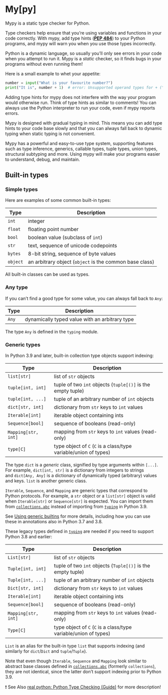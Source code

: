 # My[py]

Mypy is a static type checker for Python.

Type checkers help ensure that you’re using variables and functions in your code correctly. With mypy, add type hints ([**PEP 484**](https://peps.python.org/pep-0484/)) to your Python programs, and mypy will warn you when you use those types incorrectly.

Python is a dynamic language, so usually you’ll only see errors in your code when you attempt to run it. Mypy is a _static_ checker, so it finds bugs in your programs without even running them!

Here is a small example to whet your appetite:

```python
number = input("What is your favourite number?")
print("It is", number + 1)  # error: Unsupported operand types for + ("str" and "int")
```

Adding type hints for mypy does not interfere with the way your program would otherwise run. Think of type hints as similar to comments! You can always use the Python interpreter to run your code, even if mypy reports errors.

Mypy is designed with gradual typing in mind. This means you can add type hints to your code base slowly and that you can always fall back to dynamic typing when static typing is not convenient.

Mypy has a powerful and easy-to-use type system, supporting features such as type inference, generics, callable types, tuple types, union types, structural subtyping and more. Using mypy will make your programs easier to understand, debug, and maintain.

## Built-in types

### Simple types

Here are examples of some common built-in types:

| Type | Description |
|---|---|
| `int` | integer |
| `float` | floating point number |
| `bool` | boolean value (subclass of `int`) |
| `str` | text, sequence of unicode codepoints |
| `bytes` | 8-bit string, sequence of byte values |
| `object` | an arbitrary object (`object` is the common base class) |

All built-in classes can be used as types.

### Any type

If you can’t find a good type for some value, you can always fall back to `Any`:

| Type | Description |
|---|---|
| `Any` | dynamically typed value with an arbitrary type |

The type `Any` is defined in the `typing` module.

### Generic types

In Python 3.9 and later, built-in collection type objects support indexing:

| Type | Description |
|---|---|
| `list[str]` | list of `str` objects |
| `tuple[int, int]` | tuple of two `int` objects (`tuple[()]` is the empty tuple) |
| `tuple[int, ...]` | tuple of an arbitrary number of `int` objects |
| `dict[str, int]` | dictionary from `str` keys to `int` values |
| `Iterable[int]` | iterable object containing ints |
| `Sequence[bool]` | sequence of booleans (read-only) |
| `Mapping[str, int]` | mapping from `str` keys to `int` values (read-only) |
| `type[C]` | type object of `C` (`C` is a class/type variable/union of types) |

The type `dict` is a _generic_ class, signified by type arguments within `[...]`. For example, `dict[int, str]` is a dictionary from integers to strings and `dict[Any, Any]` is a dictionary of dynamically typed (arbitrary) values and keys. `list` is another generic class.

`Iterable`, `Sequence`, and `Mapping` are generic types that correspond to Python protocols. For example, a `str` object or a `list[str]` object is valid when `Iterable[str]` or `Sequence[str]` is expected. You can import them from [`collections.abc`](https://docs.python.org/3/library/collections.abc.html#module-collections.abc "(in Python v3.11)") instead of importing from [`typing`](https://docs.python.org/3/library/typing.html#module-typing "(in Python v3.11)") in Python 3.9.

See [Using generic builtins](https://mypy.readthedocs.io/en/stable/runtime_troubles.html#generic-builtins) for more details, including how you can use these in annotations also in Python 3.7 and 3.8.

These legacy types defined in [`typing`](https://docs.python.org/3/library/typing.html#module-typing "(in Python v3.11)") are needed if you need to support Python 3.8 and earlier:

| Type | Description |
|---|---|
| `List[str]` | list of `str` objects |
| `Tuple[int, int]` | tuple of two `int` objects (`Tuple[()]` is the empty tuple) |
| `Tuple[int, ...]` | tuple of an arbitrary number of `int` objects |
| `Dict[str, int]` | dictionary from `str` keys to `int` values |
| `Iterable[int]` | iterable object containing ints |
| `Sequence[bool]` | sequence of booleans (read-only) |
| `Mapping[str, int]` | mapping from `str` keys to `int` values (read-only) |
| `Type[C]` | type object of `C` (`C` is a class/type variable/union of types) |

`List` is an alias for the built-in type `list` that supports indexing (and similarly for `dict`/`Dict` and `tuple`/`Tuple`).

Note that even though `Iterable`, `Sequence` and `Mapping` look similar to abstract base classes defined in [`collections.abc`](https://docs.python.org/3/library/collections.abc.html#module-collections.abc "(in Python v3.11)") (formerly `collections`), they are not identical, since the latter don’t support indexing prior to Python 3.9.

❗ See Also [real python: Python Type Checking (Guide)](https://realpython.com/python-type-checking/) for more description!